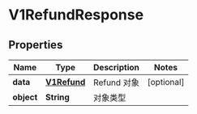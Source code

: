 
# V1RefundResponse

## Properties
Name | Type | Description | Notes
------------ | ------------- | ------------- | -------------
**data** | [**V1Refund**](V1Refund.md) | Refund 对象 |  [optional]
**object** | **String** | 对象类型 | 



